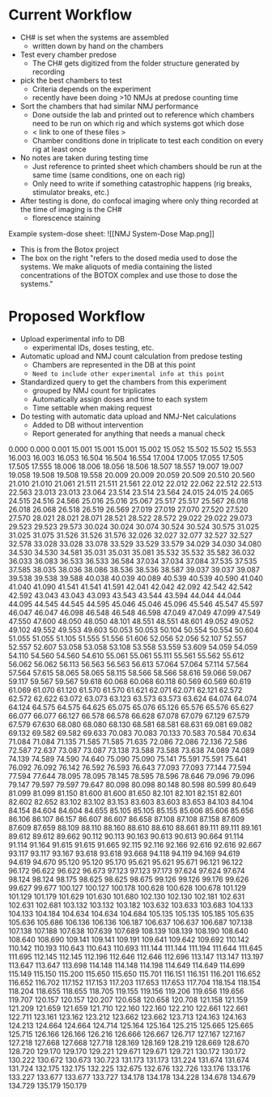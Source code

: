# Current Workflow
- CH# is set when the systems are assembled
    - written down by hand on the chambers
- Test every chamber predose
    - The CH# gets digitized from the folder structure generated by recording
- pick the best chambers to test
    - Criteria depends on the experiment
    - recently have been doing >10 NMJs at predose counting time
- Sort the chambers that had similar NMJ performance
    - Done outside the lab and printed out to reference which chambers need to be run on which rig and which systems got which dose
    - < link to one of these files > 
    - Chamber conditions done in triplicate to test each condition on every rig at least once
- No notes are taken during testing time
    - Just reference to printed sheet which chambers should be run at the same time (same conditions, one on each rig)
    - Only need to write if something catastrophic happens (rig breaks, stimulator breaks, etc.)
- After testing is done, do confocal imaging where only thing recorded at the time of imaging is the CH#
    - florescence staining

Example system-dose sheet: ![[NMJ System-Dose Map.png]]
- This is from the Botox project
- The box on the right "refers to the dosed media used to dose the systems. We make aliquots of media containing the listed concentrations of the BOTOX complex and use those to dose the systems."

# Proposed Workflow
- Upload experimental info to DB
    - experimental IDs, doses testing, etc.
- Automatic upload and NMJ count calculation from predose testing
    - Chambers are represented in the DB at this point
    - `Need to include other experimental info at this point`
- Standardized query to get the chambers from this experiment
    - grouped by NMJ count for triplicates
    - Automatically assign doses and time to each system
    - Time settable when making request
- Do testing with automatic data upload and NMJ-Net calculations
    - Added to DB without intervention
    - Report generated for anything that needs a manual check

0.000	0.000	0.001	15.001	15.001	15.001	15.002	15.052	15.502	15.502	15.553	16.003	16.003	16.053	16.504	16.504	16.554	17.004	17.005	17.055	17.505	17.505	17.555	18.006	18.006	18.056	18.506	18.507	18.557	19.007	19.007	19.058	19.508	19.508	19.558	20.009	20.009	20.059	20.509	20.510	20.560	21.010	21.010	21.061	21.511	21.511	21.561	22.012	22.012	22.062	22.512	22.513	22.563	23.013	23.013	23.064	23.514	23.514	23.564	24.015	24.015	24.065	24.515	24.516	24.566	25.016	25.016	25.067	25.517	25.517	25.567	26.018	26.018	26.068	26.518	26.519	26.569	27.019	27.019	27.070	27.520	27.520	27.570	28.021	28.021	28.071	28.521	28.522	28.572	29.022	29.022	29.073	29.523	29.523	29.573	30.024	30.024	30.074	30.524	30.524	30.575	31.025	31.025	31.075	31.526	31.526	31.576	32.026	32.027	32.077	32.527	32.527	32.578	33.028	33.028	33.078	33.529	33.529	33.579	34.029	34.030	34.080	34.530	34.530	34.581	35.031	35.031	35.081	35.532	35.532	35.582	36.032	36.033	36.083	36.533	36.533	36.584	37.034	37.034	37.084	37.535	37.535	37.585	38.035	38.036	38.086	38.536	38.536	38.587	39.037	39.037	39.087	39.538	39.538	39.588	40.038	40.039	40.089	40.539	40.539	40.590	41.040	41.040	41.090	41.541	41.541	41.591	42.041	42.042	42.092	42.542	42.542	42.592	43.043	43.043	43.093	43.543	43.544	43.594	44.044	44.044	44.095	44.545	44.545	44.595	45.046	45.046	45.096	45.546	45.547	45.597	46.047	46.047	46.098	46.548	46.548	46.598	47.049	47.049	47.099	47.549	47.550	47.600	48.050	48.050	48.101	48.551	48.551	48.601	49.052	49.052	49.102	49.552	49.553	49.603	50.053	50.053	50.104	50.554	50.554	50.604	51.055	51.055	51.105	51.555	51.556	51.606	52.056	52.056	52.107	52.557	52.557	52.607	53.058	53.058	53.108	53.558	53.559	53.609	54.059	54.059	54.110	54.560	54.560	54.610	55.061	55.061	55.111	55.561	55.562	55.612	56.062	56.062	56.113	56.563	56.563	56.613	57.064	57.064	57.114	57.564	57.564	57.615	58.065	58.065	58.115	58.566	58.566	58.616	59.066	59.067	59.117	59.567	59.567	59.618	60.068	60.068	60.118	60.569	60.569	60.619	61.069	61.070	61.120	61.570	61.570	61.621	62.071	62.071	62.121	62.572	62.572	62.622	63.072	63.073	63.123	63.573	63.573	63.624	64.074	64.074	64.124	64.575	64.575	64.625	65.075	65.076	65.126	65.576	65.576	65.627	66.077	66.077	66.127	66.578	66.578	66.628	67.078	67.079	67.129	67.579	67.579	67.630	68.080	68.080	68.130	68.581	68.581	68.631	69.081	69.082	69.132	69.582	69.582	69.633	70.083	70.083	70.133	70.583	70.584	70.634	71.084	71.084	71.135	71.585	71.585	71.635	72.086	72.086	72.136	72.586	72.587	72.637	73.087	73.087	73.138	73.588	73.588	73.638	74.089	74.089	74.139	74.589	74.590	74.640	75.090	75.090	75.141	75.591	75.591	75.641	76.092	76.092	76.142	76.592	76.593	76.643	77.093	77.093	77.144	77.594	77.594	77.644	78.095	78.095	78.145	78.595	78.596	78.646	79.096	79.096	79.147	79.597	79.597	79.647	80.098	80.098	80.148	80.598	80.599	80.649	81.099	81.099	81.150	81.600	81.600	81.650	82.101	82.101	82.151	82.601	82.602	82.652	83.102	83.102	83.153	83.603	83.603	83.653	84.103	84.104	84.154	84.604	84.604	84.655	85.105	85.105	85.155	85.606	85.606	85.656	86.106	86.107	86.157	86.607	86.607	86.658	87.108	87.108	87.158	87.609	87.609	87.659	88.109	88.110	88.160	88.610	88.610	88.661	89.111	89.111	89.161	89.612	89.612	89.662	90.112	90.113	90.163	90.613	90.613	90.664	91.114	91.114	91.164	91.615	91.615	91.665	92.115	92.116	92.166	92.616	92.616	92.667	93.117	93.117	93.167	93.618	93.618	93.668	94.118	94.119	94.169	94.619	94.619	94.670	95.120	95.120	95.170	95.621	95.621	95.671	96.121	96.122	96.172	96.622	96.622	96.673	97.123	97.123	97.173	97.624	97.624	97.674	98.124	98.124	98.175	98.625	98.625	98.675	99.126	99.126	99.176	99.626	99.627	99.677	100.127	100.127	100.178	100.628	100.628	100.678	101.129	101.129	101.179	101.629	101.630	101.680	102.130	102.130	102.181	102.631	102.631	102.681	103.132	103.132	103.182	103.632	103.633	103.683	104.133	104.133	104.184	104.634	104.634	104.684	105.135	105.135	105.185	105.635	105.636	105.686	106.136	106.136	106.187	106.637	106.637	106.687	107.138	107.138	107.188	107.638	107.639	107.689	108.139	108.139	108.190	108.640	108.640	108.690	109.141	109.141	109.191	109.641	109.642	109.692	110.142	110.142	110.193	110.643	110.643	110.693	111.144	111.144	111.194	111.644	111.645	111.695	112.145	112.145	112.196	112.646	112.646	112.696	113.147	113.147	113.197	113.647	113.647	113.698	114.148	114.148	114.198	114.649	114.649	114.699	115.149	115.150	115.200	115.650	115.650	115.701	116.151	116.151	116.201	116.652	116.652	116.702	117.152	117.153	117.203	117.653	117.653	117.704	118.154	118.154	118.204	118.655	118.655	118.705	119.155	119.156	119.206	119.656	119.656	119.707	120.157	120.157	120.207	120.658	120.658	120.708	121.158	121.159	121.209	121.659	121.659	121.710	122.160	122.160	122.210	122.661	122.661	122.711	123.161	123.162	123.212	123.662	123.662	123.713	124.163	124.163	124.213	124.664	124.664	124.714	125.164	125.164	125.215	125.665	125.665	125.715	126.166	126.166	126.216	126.666	126.667	126.717	127.167	127.167	127.218	127.668	127.668	127.718	128.169	128.169	128.219	128.669	128.670	128.720	129.170	129.170	129.221	129.671	129.671	129.721	130.172	130.172	130.222	130.672	130.673	130.723	131.173	131.173	131.224	131.674	131.674	131.724	132.175	132.175	132.225	132.675	132.676	132.726	133.176	133.176	133.227	133.677	133.677	133.727	134.178	134.178	134.228	134.678	134.679	134.729	135.179	150.179